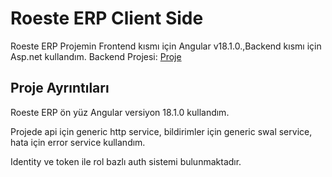 # Roeste ERP Client Side

Roeste ERP Projemin Frontend kısmı için Angular v18.1.0.,Backend kısmı için Asp.net kullandım.
Backend Projesi: [Proje](https://github.com/Roestee/ERPServer)

## Proje Ayrıntıları

Roeste ERP ön yüz Angular versiyon 18.1.0 kullandım.

Projede api için generic http service, bildirimler için generic swal service, 
hata için error service kullandım.

Identity ve token ile rol bazlı auth sistemi bulunmaktadır.
